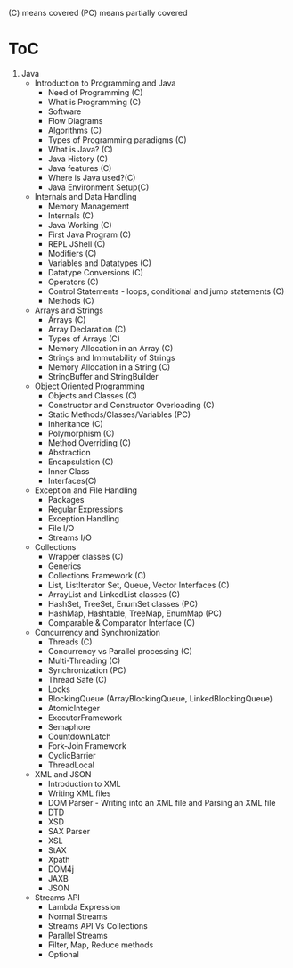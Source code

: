 (C) means covered
(PC) means partially covered

# ToC

1. Java
    - Introduction to Programming and Java 
        - Need of Programming (C)
        - What is Programming (C)
        - Software 
        - Flow Diagrams 
        - Algorithms (C)
        - Types of Programming paradigms (C)
        - What is Java? (C)
        - Java History (C)
        - Java features (C)
        - Where is Java used?(C)
        - Java Environment Setup(C)
    - Internals and Data Handling
        - Memory Management 
        - Internals (C)
        - Java Working (C)
        - First Java Program (C)
        - REPL JShell (C)
        - Modifiers (C)
        - Variables and Datatypes (C)
        - Datatype Conversions (C)
        - Operators (C)
        - Control Statements - loops, conditional and jump statements (C)
        - Methods (C)
    - Arrays and Strings
        - Arrays (C)
        - Array Declaration (C)
        - Types of Arrays (C)
        - Memory Allocation in an Array (C)
        - Strings and Immutability of Strings 
        - Memory Allocation in a String (C)
        - StringBuffer and StringBuilder
    - Object Oriented Programming
        - Objects and Classes (C)
        - Constructor and Constructor Overloading (C)
        - Static Methods/Classes/Variables (PC)
        - Inheritance (C)
        - Polymorphism (C)
        - Method Overriding (C)
        - Abstraction 
        - Encapsulation (C)
        - Inner Class 
        - Interfaces(C)
    - Exception and File Handling
        - Packages 
        - Regular Expressions 
        - Exception Handling 
        - File I/O 
        - Streams I/O
    - Collections
        - Wrapper classes (C)
        - Generics 
        - Collections Framework (C)
        - List, ListIterator Set, Queue, Vector Interfaces (C)
        - ArrayList and LinkedList classes (C)
        - HashSet, TreeSet, EnumSet classes (PC)
        - HashMap, Hashtable, TreeMap, EnumMap (PC)
        - Comparable & Comparator Interface (C)
    - Concurrency and Synchronization
        - Threads (C)
        - Concurrency vs Parallel processing (C)
        - Multi-Threading (C)
        - Synchronization (PC)
        - Thread Safe (C)
        - Locks 
        - BlockingQueue (ArrayBlockingQueue, LinkedBlockingQueue) 
        - AtomicInteger 
        - ExecutorFramework 
        - Semaphore 
        - CountdownLatch 
        - Fork-Join Framework 
        - CyclicBarrier 
        - ThreadLocal
    - XML and JSON
        - Introduction to XML 
        - Writing XML files 
        - DOM Parser - Writing into an XML file and Parsing an XML file 
        - DTD 
        - XSD 
        - SAX Parser 
        - XSL 
        - StAX 
        - Xpath 
        - DOM4j 
        - JAXB 
        - JSON
    - Streams API
        - Lambda Expression 
        - Normal Streams 
        - Streams API Vs Collections 
        - Parallel Streams 
        - Filter, Map, Reduce methods 
        - Optional
